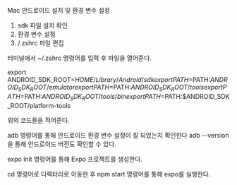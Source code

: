 Mac 안드로이드 설치 및 환경 변수 설정

1. sdk 파일 설치 확인
2. 환경 변수 설정
3. /.zshrc 파일 편집

터미널에서 ~/.zshrc 명령어를 입력 후 파일을 열어준다.

export ANDROID_SDK_ROOT=$HOME/Library/Android/sdk
export PATH=$PATH:$ANDROID_SDK_ROOT/emulator
export PATH=$PATH:$ANDROID_SDK_ROOT/tools
export PATH=$PATH:$ANDROID_SDK_ROOT/tools/bin
export PATH=$PATH:$ANDROID_SDK_ROOT/platform-tools

위의 코드들을 적어준다.

adb 명령어를 통해 안드로이드 환경 변수 설정이 잘 되었는지 확인한다
adb --version을 통해 안드로이드 버전도 확인할 수 있다.

expo init 명령어를 통해 Expo 프로젝트를 생성한다.

cd 명령어로 디렉터리로 이동한 후 npm start 명령어를 통해 expo를 실행한다.

